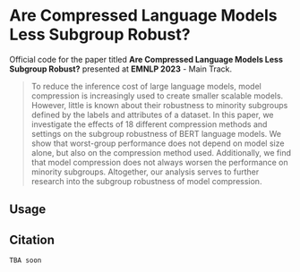 # Are Compressed Language Models Less Subgroup Robust?

Official code for the paper titled **Are Compressed Language Models Less Subgroup Robust?** presented at **EMNLP 2023** - Main Track.

> To reduce the inference cost of large language models, model compression is increasingly used to create smaller scalable models. However, little is known about their robustness to minority subgroups defined by the labels and attributes of a dataset. In this paper, we investigate the effects of 18 different compression methods and settings on the subgroup robustness of BERT language models. We show that worst-group performance does not depend on model size alone, but also on the compression method used. Additionally, we find that model compression does not always worsen the performance on minority subgroups. Altogether, our analysis serves to further research into the subgroup robustness of model compression.

## Usage

## Citation
```
TBA soon
```
